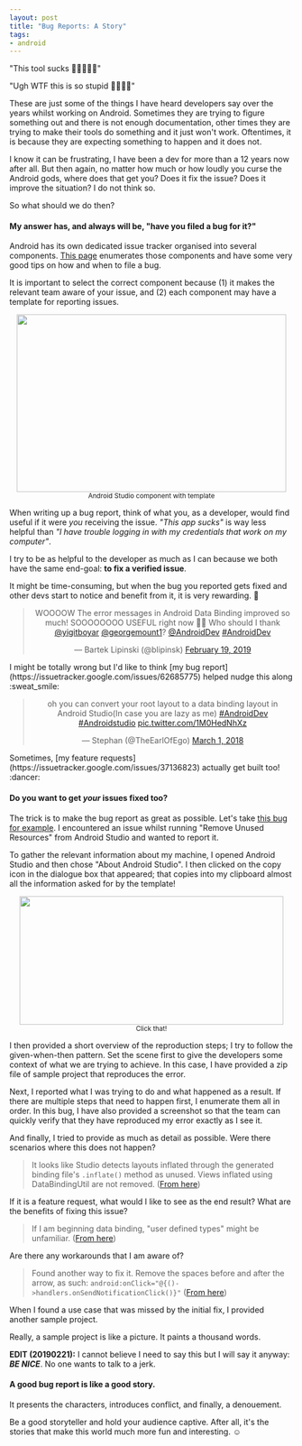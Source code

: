 ```yaml
---
layout: post
title: "Bug Reports: A Story"
tags:
- android
---
```

"This tool sucks :facepunch::rage::rage::rage::rage:"

"Ugh WTF this is so stupid :poop::fire::fire::fire:"

These are just some of the things I have heard developers say over the years whilst working on Android. Sometimes they are trying to figure something out and there is not enough documentation, other times they are trying to make their tools do something and it just won't work. Oftentimes, it is because they are expecting something to happen and it does not.

I know it can be frustrating, I have been a dev for more than a 12 years now after all. But then again, no matter how much or how loudly you curse the Android gods, where does that get you? Does it fix the issue? Does it improve the situation? I do not think so.

So what should we do then?

#### My answer has, and always will be, "have you filed a bug for it?"

Android has its own dedicated issue tracker  organised into several components. [This page](https://source.android.com/setup/contribute/report-bugs) enumerates those components and have some very good tips on how and when to file a bug.

It is important to select the correct component because (1) it makes the relevant team aware of your issue, and (2) each component may have a template for reporting issues.
 
<p style="text-align: center"><a href="{{ site.baseurl }}/assets/bug_reports/components_filter.png"><img src="{{ site.baseurl }}/assets/bug_reports/components_filter.png" width="478" height="315"></a><br />
<small>Android Studio component with template</small></p>

When writing up a bug report, think of what you, as a developer, would find useful if it were _you_ receiving the issue. _"This app sucks"_ is way less helpful than _"I have trouble logging in with my credentials that work on my computer"_.

I try to be as helpful to the developer as much as I can because we both have the same end-goal: **to fix a verified issue**.

It might be time-consuming, but when the bug you reported gets fixed and other devs start to notice and benefit from it, it is very rewarding. :green_heart:

<center><blockquote class="twitter-tweet" data-lang="en"><p lang="en" dir="ltr">WOOOOW The error messages in Android Data Binding improved so much! SOOOOOOOO USEFUL right now 👏👏 Who should I thank <a href="https://twitter.com/yigitboyar?ref_src=twsrc%5Etfw">@yigitboyar</a> <a href="https://twitter.com/georgemount1?ref_src=twsrc%5Etfw">@georgemount1</a>? <a href="https://twitter.com/AndroidDev?ref_src=twsrc%5Etfw">@AndroidDev</a> <a href="https://twitter.com/hashtag/AndroidDev?src=hash&amp;ref_src=twsrc%5Etfw">#AndroidDev</a></p>&mdash; Bartek Lipinski (@blipinsk) <a href="https://twitter.com/blipinsk/status/1097832566512644096?ref_src=twsrc%5Etfw">February 19, 2019</a></blockquote>
<script async src="https://platform.twitter.com/widgets.js" charset="utf-8"></script></center>
I might be totally wrong but I'd like to think [my bug report](https://issuetracker.google.com/issues/62685775) helped nudge this along :sweat_smile:  

<br />
<center><blockquote class="twitter-tweet" data-lang="en"><p lang="en" dir="ltr">oh you can convert your root layout to a data binding layout in Android Studio(In case you are lazy as me) <a href="https://twitter.com/hashtag/AndroidDev?src=hash&amp;ref_src=twsrc%5Etfw">#AndroidDev</a> <a href="https://twitter.com/hashtag/Androidstudio?src=hash&amp;ref_src=twsrc%5Etfw">#Androidstudio</a> <a href="https://t.co/1M0HedNhXz">pic.twitter.com/1M0HedNhXz</a></p>&mdash; Stephan (@TheEarlOfEgo) <a href="https://twitter.com/TheEarlOfEgo/status/969138357338038272?ref_src=twsrc%5Etfw">March 1, 2018</a></blockquote>
<script async src="https://platform.twitter.com/widgets.js" charset="utf-8"></script></center>
Sometimes, [my feature requests](https://issuetracker.google.com/issues/37136823) actually get built too! :dancer:

#### Do you want to get _your_ issues fixed too?

The trick is to make the bug report as great as possible. Let's take [this bug for example](https://issuetracker.google.com/issues/38213600). I encountered an issue whilst running "Remove Unused Resources" from Android Studio and wanted to report it.

To gather the relevant information about my machine, I opened Android Studio and then chose "About Android Studio". I then clicked on the copy icon in the dialogue box that appeared; that copies into my clipboard almost all the information asked for by the template!
<p style="text-align: center"><a href="{{ site.baseurl }}/assets/bug_reports/copy_info.png"><img src="{{ site.baseurl }}/assets/bug_reports/copy_info.png" width="468" height="228"></a><br />
<small>Click that!</small></p>

I then provided a short overview of the reproduction steps; I try to follow the given-when-then pattern. Set the scene first to give the developers some context of what we are trying to achieve. In this case, I have provided a zip file of sample project that reproduces the error.

Next, I reported what I was trying to do and what happened as a result. If there are multiple steps that need to happen first, I enumerate them all in order. In this bug, I have also provided a screenshot so that the team can quickly verify that they have reproduced my error exactly as I see it.

And finally, I tried to provide as much as detail as possible. Were there scenarios where this does not happen?
> It looks like Studio detects layouts inflated through the generated binding file's `.inflate()` method as unused. Views inflated using DataBindingUtil are not removed. ([From here](https://issuetracker.google.com/issues/38213600#comment1))

If it is a feature request, what would I like to see as the end result? What are the benefits of fixing this issue?

> If I am beginning data binding, "user defined types" might be unfamiliar. ([From here](https://issuetracker.google.com/issues/62685775#comment1))

Are there any workarounds that I am aware of?
> Found another way to fix it. Remove the spaces before and after the arrow, as such:
`android:onClick="@{()->handlers.onSendNotificationClick()}"` ([From here](https://issuetracker.google.com/issues/37136809#comment2))

When I found a use case that was missed by the initial fix, I provided another sample project.

Really, a sample project is like a picture. It paints a thousand words.

**EDIT (20190221):**  I cannot believe I need to say this but I will say it anyway: **_BE NICE_**. No one wants to talk to a jerk.

#### A good bug report is like a good story.

It presents the characters, introduces conflict, and finally, a denouement.

Be a good storyteller and hold your audience captive. After all, it's the stories that make this world much more fun and interesting. :relaxed:


